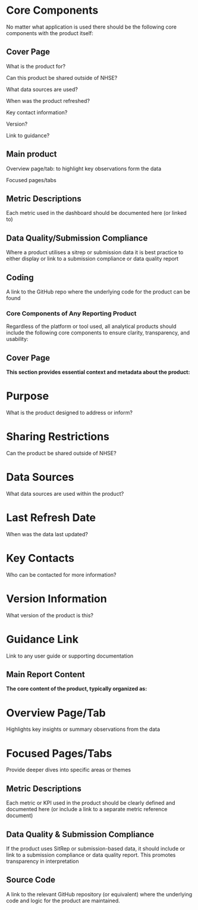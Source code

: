 # Core Components
No matter what application is used there should be the following core components with the product itself:

## Cover Page

What is the product for?

Can this product be shared outside of NHSE?

What data sources are used?

When was the product refreshed?

Key contact information?

Version?

Link to guidance?

## Main product

Overview page/tab: to highlight key observations form the data

Focused pages/tabs

## Metric Descriptions

Each metric used in the dashboard should be documented here (or linked to)

## Data Quality/Submission Compliance

Where a product utilises a sitrep or submission data it is best practice to either display or link to a submission compliance or data quality report

## Coding

A link to the GitHub repo where the underlying code for the product can be found



### Core Components of Any Reporting Product

Regardless of the platform or tool used, all analytical products should include the following core components to ensure clarity, transparency, and usability:

## Cover Page

**This section provides essential context and metadata about the product:** 

# Purpose
What is the product designed to address or inform?

# Sharing Restrictions
Can the product be shared outside of NHSE?

# Data Sources
What data sources are used within the product?

# Last Refresh Date
When was the data last updated?

# Key Contacts
Who can be contacted for more information?

# Version Information
What version of the product is this?

# Guidance Link
Link to any user guide or supporting documentation


## Main Report Content

**The core content of the product, typically organized as:**

# Overview Page/Tab
Highlights key insights or summary observations from the data

# Focused Pages/Tabs
Provide deeper dives into specific areas or themes


## Metric Descriptions

Each metric or KPI used in the product should be clearly defined and documented here (or include a link to a separate metric reference document)


## Data Quality & Submission Compliance

If the product uses SitRep or submission-based data, it should include or link to a submission compliance or data quality report. This promotes transparency in interpretation


## Source Code

A link to the relevant GitHub repository (or equivalent) where the underlying code and logic for the product are maintained.
